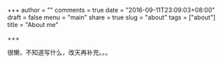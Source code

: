 +++
author = ""
comments = true
date = "2016-09-11T23:09:03+08:00"
draft = false
menu = "main"
share = true
slug = "about"
tags = ["about"]
title = "About me"

+++

很懒，不知道写什么，改天再补充。。。

